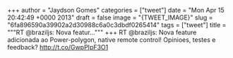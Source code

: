 
+++
author = "Jaydson Gomes"
categories = ["tweet"]
date = "Mon Apr 15 20:42:49 +0000 2013"
draft = false
image = "{TWEET_IMAGE}"
slug = "6fa896590a39902a2d30988c6a0c3dbdf0265414"
tags = ["tweet"]
title = """RT @braziljs: Nova featur..."""
+++
RT @braziljs: Nova feature adicionada ao Power-polygon, native remote control! Opinioes, testes e feedback? http://t.co/GwpPIpF3O1
